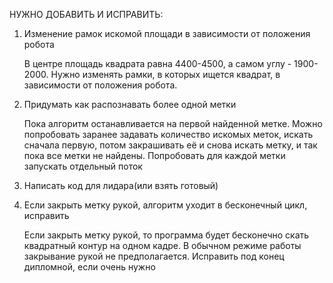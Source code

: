НУЖНО ДОБАВИТЬ И ИСПРАВИТЬ: 
1. Изменение рамок искомой площади в зависимости от положения робота

    В центре площадь квадрата равна 4400-4500, а самом углу - 1900-2000. Нужно изменять рамки, в которых ищется квадрат, в зависимости от положения робота.

2. Придумать как распознавать более одной метки

    Пока алгоритм останавливается на первой найденной метке. Можно попробовать заранее задавать количество искомых меток, искать сначала первую, потом закрашивать её и снова искать метку, и так пока все метки не найдены.
    Попробовать для каждой метки запускать отдельный поток

3. Написать код для лидара(или взять готовый)
    
3. Если закрыть метку рукой, алгоритм уходит в бесконечный цикл, исправить

    Если закрыть метку рукой, то программа будет бесконечно скать квадратный контур на одном кадре. В обычном режиме работы закрывание рукой не предполагается. Исправить под конец дипломной, если очень нужно
